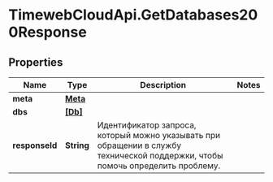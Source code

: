 # TimewebCloudApi.GetDatabases200Response

## Properties

Name | Type | Description | Notes
------------ | ------------- | ------------- | -------------
**meta** | [**Meta**](Meta.md) |  | 
**dbs** | [**[Db]**](Db.md) |  | 
**responseId** | **String** | Идентификатор запроса, который можно указывать при обращении в службу технической поддержки, чтобы помочь определить проблему. | 


